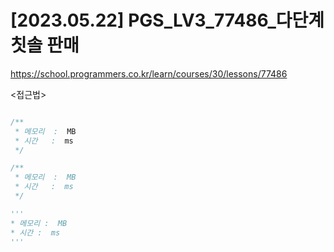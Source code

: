 #   [2023.05.22] PGS_LV3_77486_다단계 칫솔 판매
https://school.programmers.co.kr/learn/courses/30/lessons/77486

<접근법>

```
```




```java
/**
 * 메모리  :  MB
 * 시간   :  ms
 */
```



```js
/**
 * 메모리  :  MB
 * 시간   :  ms
 */
```




```python
'''
* 메모리 :  MB
* 시간 :  ms
'''
```
